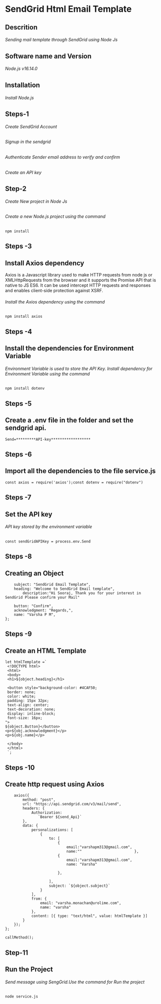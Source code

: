 # SendGrid Html Email Template
## Descrition
###### Sending mail template through SendGrid using Node Js
## Software name and Version
###### Node.js v16.14.0
## Installation
###### Install Node.js
## Steps-1
###### Create SendGrid Account
###### Signup in the sendgrid
###### Authenticate Sender email address to verify and confirm
###### Create an API key 
## Step-2
###### Create New project in Node Js
###### Create a new Node.js project using the command
``` npm install ```
## Steps -3
## Install Axios dependency
Axios is a Javascript library used to make HTTP requests from node 
js or XMLHttpRequests from the browser and it supports the Promise API 
that is native to JS ES6. It can be used intercept HTTP requests and 
responses and enables client-side protection against XSRF.
###### Install the Axios dependency using the command
``` npm install axios ```
## Steps -4
## Install the dependencies for Environment Variable
###### Environment Variable is used to store the API Key. Install dependency for Environment Variable  using the command
``` npm install dotenv ```
## Steps -5
## Create a .env file in the folder and set the sendgrid api.
``` Send=*********API-key****************** ```
## Steps -6
## Import all the dependencies to the file service.js
``` const axios = require('axios');const dotenv = require("dotenv") ```
## Steps -7
## Set the API key
###### API key stored by the environment variable
``` const sendGridAPIKey = process.env.Send ```
## Steps -8
## Creating an Object 
``` const obj = {
    subject: "SendGrid Email Template",
    heading: "Welcome to SendGrid Email template",
        description:"Hi Sooraj, Thank you for your interest in SendGrid Please confirm your Mail"
  
    button: "Confirm",
    acknowledgment: "Regards,",
    name: "Varsha P M",
};
```
## Steps -9
## Create an HTML Template

``` 
let htmlTemplate =`
 <!DOCTYPE html>
 <html>
 <body>
 <h1>${object.heading}</h1>

 <button style="background-color: #4CAF50;
 border: none;
 color: white;
 padding: 15px 32px;
 text-align: center;
 text-decoration: none;
 display: inline-block;
 font-size: 16px;
">
${object.Button}</button>
<p>${obj.acknowledgment}</p>
<p>${obj.name}</p>

 </body>
 </html>
 `;  
 ```

## Steps -10
## Create http request using Axios
``` const callMethod = () => {
    axios({
        method: "post",
        url: "https://api.sendgrid.com/v3/mail/send",
        headers: {
            Authorization:
               `Bearer ${send_Api}`
        },
        data: {
            personalizations: [
                {
                    to: [
                        {
                            email:"varshapm313@gmail.com",
                            name:""                        },
                        {
                            email:"varshapm313@gmail.com",
                            name: "Varsha"

                        },

                    ],
                    subject: `${object.subject}`
                }
            ],
            from: {
                email: "varsha.monachan@urolime.com",
                name: "varsha"
            },
            content: [{ type: "text/html", value: htmlTemplate }]
        }
    });
};

callMethod(); 
```

## Step-11
## Run the Project
###### Send message using SengGrid.Use the command for Run the project 
``` node service.js ```




